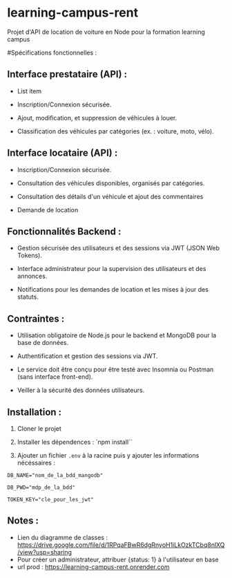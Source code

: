 
  

# learning-campus-rent

  

Projet d'API de location de voiture en Node pour la formation learning campus

  
  
  
  

#Spécifications fonctionnelles :

  
  
  

## Interface prestataire (API) :

  
  
  

- List item

  

- Inscription/Connexion sécurisée.

  

- Ajout, modification, et suppression de véhicules à louer.

  

- Classification des véhicules par catégories (ex. : voiture, moto, vélo).

  
  
  

## Interface locataire (API) :

  
  
  

- Inscription/Connexion sécurisée.

  

- Consultation des véhicules disponibles, organisés par catégories.

  

- Consultation des détails d'un véhicule et ajout des commentaires

  

- Demande de location

  
  
  

## Fonctionnalités Backend :

  
  
  

- Gestion sécurisée des utilisateurs et des sessions via JWT (JSON Web Tokens).

  

- Interface administrateur pour la supervision des utilisateurs et des annonces.

  

- Notifications pour les demandes de location et les mises à jour des statuts.

  

## Contraintes :

  

- Utilisation obligatoire de Node.js pour le backend et MongoDB pour la base de données.

  

- Authentification et gestion des sessions via JWT.

  

- Le service doit être conçu pour être testé avec Insomnia ou Postman (sans interface front-end).

  

- Veiller à la sécurité des données utilisateurs.

  

## Installation :

  

1. Cloner le projet

2. Installer les dépendences : `npm install``

3. Ajouter un fichier `.env` à la racine puis y ajouter les informations nécéssaires :
````
DB_NAME="nom_de_la_bdd_mangodb"

DB_PWD="mdp_de_la_bdd"

TOKEN_KEY="cle_pour_les_jwt"
````

## Notes :

- Lien du diagramme de classes : https://drive.google.com/file/d/1RPqaFBwR6dgRnyoH1iLkOzkTCbq8nlXQ/view?usp=sharing
- Pour créer un administrateur, attribuer {status: 1} à l'utilisateur en base
- url prod : https://learning-campus-rent.onrender.com
